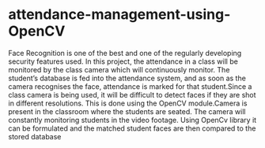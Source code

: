 # attendance-management-using-OpenCV
Face Recognition is one of the best and one of the regularly developing security features used. In this project, the attendance in a class will be monitored by the class camera which will continuously monitor. The student’s database is fed into the attendance system, and as soon as the camera recognises the face, attendance is marked for that student.Since a class camera is being used, it will be difficult to detect faces if they are shot in different resolutions. This is done using the OpenCV module.Camera is present in the classroom where the students are seated. The camera will constantly monitoring students in the video footage. Using OpenCv library it can be formulated and the matched student faces are then compared to the stored database
